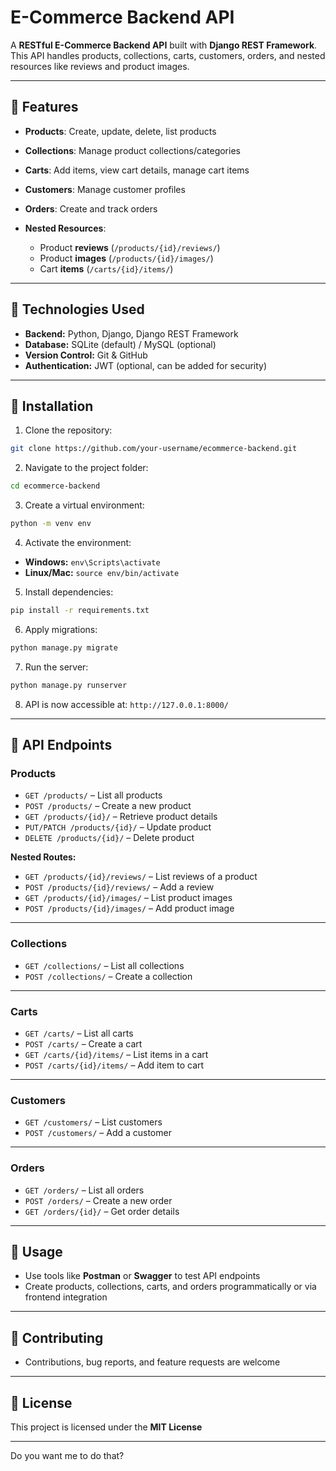 

# E-Commerce Backend API

A **RESTful E-Commerce Backend API** built with **Django REST Framework**.
This API handles products, collections, carts, customers, orders, and nested resources like reviews and product images.

---

## 🔹 Features

* **Products**: Create, update, delete, list products
* **Collections**: Manage product collections/categories
* **Carts**: Add items, view cart details, manage cart items
* **Customers**: Manage customer profiles
* **Orders**: Create and track orders
* **Nested Resources**:

  * Product **reviews** (`/products/{id}/reviews/`)
  * Product **images** (`/products/{id}/images/`)
  * Cart **items** (`/carts/{id}/items/`)

---

## 🔹 Technologies Used

* **Backend:** Python, Django, Django REST Framework
* **Database:** SQLite (default) / MySQL (optional)
* **Version Control:** Git & GitHub
* **Authentication:** JWT (optional, can be added for security)

---

## 🔹 Installation

1. Clone the repository:

```bash
git clone https://github.com/your-username/ecommerce-backend.git
```

2. Navigate to the project folder:

```bash
cd ecommerce-backend
```

3. Create a virtual environment:

```bash
python -m venv env
```

4. Activate the environment:

* **Windows:** `env\Scripts\activate`
* **Linux/Mac:** `source env/bin/activate`

5. Install dependencies:

```bash
pip install -r requirements.txt
```

6. Apply migrations:

```bash
python manage.py migrate
```

7. Run the server:

```bash
python manage.py runserver
```

8. API is now accessible at: `http://127.0.0.1:8000/`

---

## 🔹 API Endpoints

### Products

* `GET /products/` – List all products
* `POST /products/` – Create a new product
* `GET /products/{id}/` – Retrieve product details
* `PUT/PATCH /products/{id}/` – Update product
* `DELETE /products/{id}/` – Delete product

**Nested Routes:**

* `GET /products/{id}/reviews/` – List reviews of a product
* `POST /products/{id}/reviews/` – Add a review
* `GET /products/{id}/images/` – List product images
* `POST /products/{id}/images/` – Add product image

---

### Collections

* `GET /collections/` – List all collections
* `POST /collections/` – Create a collection

---

### Carts

* `GET /carts/` – List all carts
* `POST /carts/` – Create a cart
* `GET /carts/{id}/items/` – List items in a cart
* `POST /carts/{id}/items/` – Add item to cart

---

### Customers

* `GET /customers/` – List customers
* `POST /customers/` – Add a customer

---

### Orders

* `GET /orders/` – List all orders
* `POST /orders/` – Create a new order
* `GET /orders/{id}/` – Get order details

---

## 🔹 Usage

* Use tools like **Postman** or **Swagger** to test API endpoints
* Create products, collections, carts, and orders programmatically or via frontend integration

---

## 🔹 Contributing

* Contributions, bug reports, and feature requests are welcome

---

## 🔹 License

This project is licensed under the **MIT License**

---

Do you want me to do that?
